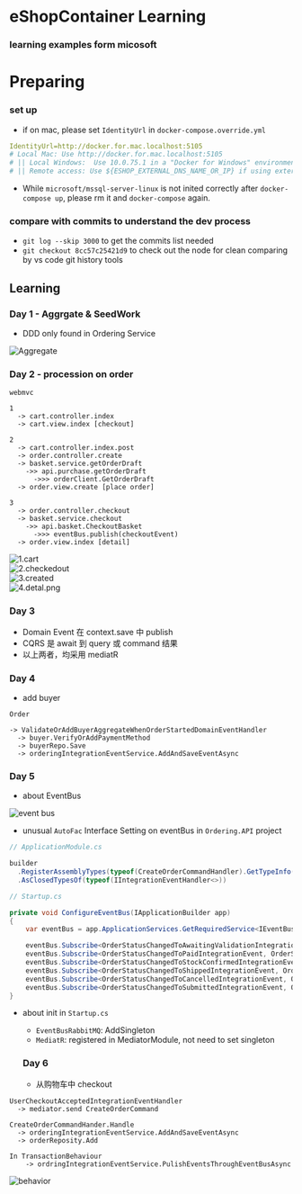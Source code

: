 # eShopContainer Learning
### learning examples form micosoft

# Preparing
### set up
- if on mac, please set `IdentityUrl` in `docker-compose.override.yml`
``` yml
IdentityUrl=http://docker.for.mac.localhost:5105
# Local Mac: Use http://docker.for.mac.localhost:5105
# || Local Windows:  Use 10.0.75.1 in a "Docker for Windows" environment, if using "localhost" from browser.
# || Remote access: Use ${ESHOP_EXTERNAL_DNS_NAME_OR_IP} if using external IP or DNS name from browser.
```
- While `microsoft/mssql-server-linux` is not inited correctly after `docker-compose up`, please rm it and `docker-compose` again.

### compare with commits to understand the dev process
- `git log --skip 3000` to get the commits list needed
- `git checkout 8cc57c25421d9` to check out the node for clean comparing by vs code git history tools

## Learning
### Day 1 - Aggrgate & SeedWork
- DDD only found in Ordering Service

![Aggregate](./img/Aggregate.png)

### Day 2 - procession on order

```
webmvc

1
  -> cart.controller.index
  -> cart.view.index [checkout]

2
  -> cart.controller.index.post
  -> order.controller.create
  -> basket.service.getOrderDraft
    ->> api.purchase.getOrderDraft
      ->>> orderClient.GetOrderDraft
  -> order.view.create [place order]

3
  -> order.controller.checkout
  -> basket.service.checkout
    ->> api.basket.CheckoutBasket
      ->>> eventBus.publish(checkoutEvent)
  -> order.view.index [detail]
```

![1.cart](./img/1.cart.png)  
![2.checkedout](./img/2.checkedout.png)  
![3.created](./img/3.created.png)  
![4.detal.png](./img/4.detail.png)  

### Day 3
- Domain Event 在 context.save 中 publish
- CQRS 是 await 到 query 或 command 结果
- 以上两者，均采用 mediatR

### Day 4
- add buyer
```
Order

-> ValidateOrAddBuyerAggregateWhenOrderStartedDomainEventHandler
  -> buyer.VerifyOrAddPaymentMethod
  -> buyerRepo.Save
  -> orderingIntegrationEventService.AddAndSaveEventAsync
```

### Day 5
- about EventBus

![event bus](./img/EventBus.jpeg)

- unusual `AutoFac` Interface Setting on eventBus in `Ordering.API` project

``` cs
// ApplicationModule.cs

builder
  .RegisterAssemblyTypes(typeof(CreateOrderCommandHandler).GetTypeInfo().Assembly)
  .AsClosedTypesOf(typeof(IIntegrationEventHandler<>))
```

``` cs
// Startup.cs

private void ConfigureEventBus(IApplicationBuilder app)
{
    var eventBus = app.ApplicationServices.GetRequiredService<IEventBus>();

    eventBus.Subscribe<OrderStatusChangedToAwaitingValidationIntegrationEvent, OrderStatusChangedToAwaitingValidationIntegrationEventHandler>();
    eventBus.Subscribe<OrderStatusChangedToPaidIntegrationEvent, OrderStatusChangedToPaidIntegrationEventHandler>();
    eventBus.Subscribe<OrderStatusChangedToStockConfirmedIntegrationEvent, OrderStatusChangedToStockConfirmedIntegrationEventHandler>();
    eventBus.Subscribe<OrderStatusChangedToShippedIntegrationEvent, OrderStatusChangedToShippedIntegrationEventHandler>();
    eventBus.Subscribe<OrderStatusChangedToCancelledIntegrationEvent, OrderStatusChangedToCancelledIntegrationEventHandler>();
    eventBus.Subscribe<OrderStatusChangedToSubmittedIntegrationEvent, OrderStatusChangedToSubmittedIntegrationEventHandler>();
}
```

- about init in `Startup.cs`
  - `EventBusRabbitMQ`: AddSingleton
  - `MediatR`: registered in MediatorModule, not need to set singleton


  ### Day 6
  - 从购物车中 checkout
```
UserCheckoutAcceptedIntegrationEventHandler
  -> mediator.send CreateOrderCommand

CreateOrderCommandHander.Handle
  -> orderingIntegrationEventService.AddAndSaveEventAsync
  -> orderReposity.Add

In TransactionBehaviour
    -> ordringIntegrationEventService.PulishEventsThroughEventBusAsync
```

![behavior](./img/behavior.jpeg)